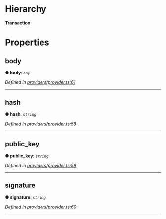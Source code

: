 

# Hierarchy

**Transaction**

# Properties

<a id="body"></a>

##  body

**● body**: *`any`*

*Defined in [providers/provider.ts:61](https://github.com/nearprotocol/nearlib/blob/7c6612b/src.ts/providers/provider.ts#L61)*

___
<a id="hash"></a>

##  hash

**● hash**: *`string`*

*Defined in [providers/provider.ts:58](https://github.com/nearprotocol/nearlib/blob/7c6612b/src.ts/providers/provider.ts#L58)*

___
<a id="public_key"></a>

##  public_key

**● public_key**: *`string`*

*Defined in [providers/provider.ts:59](https://github.com/nearprotocol/nearlib/blob/7c6612b/src.ts/providers/provider.ts#L59)*

___
<a id="signature"></a>

##  signature

**● signature**: *`string`*

*Defined in [providers/provider.ts:60](https://github.com/nearprotocol/nearlib/blob/7c6612b/src.ts/providers/provider.ts#L60)*

___


